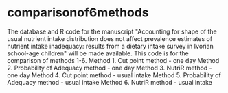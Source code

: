 # comparisonof6methods
The database and R code for the manuscript "Accounting for shape of the usual nutrient intake distribution does not affect prevalence estimates of nutrient intake inadequacy: results from a dietary intake survey in Ivorian school-age children" will be made available. 
This code is for the comparison of methods 1-6.
Method 1. Cut point method - one day 
Method 2. Probability of Adequacy method - one day 
Method 3. NutriR method - one day 
Method 4. Cut point method - usual intake
Method 5. Probability of Adequacy method - usual intake
Method 6. NutriR method - usual intake
